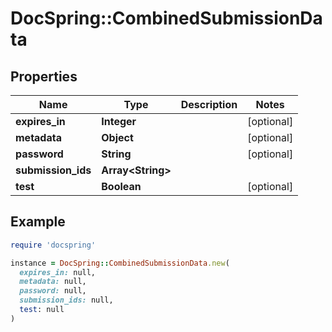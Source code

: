 # DocSpring::CombinedSubmissionData

## Properties

| Name | Type | Description | Notes |
| ---- | ---- | ----------- | ----- |
| **expires_in** | **Integer** |  | [optional] |
| **metadata** | **Object** |  | [optional] |
| **password** | **String** |  | [optional] |
| **submission_ids** | **Array&lt;String&gt;** |  |  |
| **test** | **Boolean** |  | [optional] |

## Example

```ruby
require 'docspring'

instance = DocSpring::CombinedSubmissionData.new(
  expires_in: null,
  metadata: null,
  password: null,
  submission_ids: null,
  test: null
)
```

